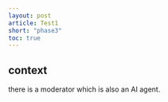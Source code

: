```yaml
---
layout: post
article: Test1
short: "phase3"
toc: true
---
```


## context

there is a moderator which is also an AI agent.